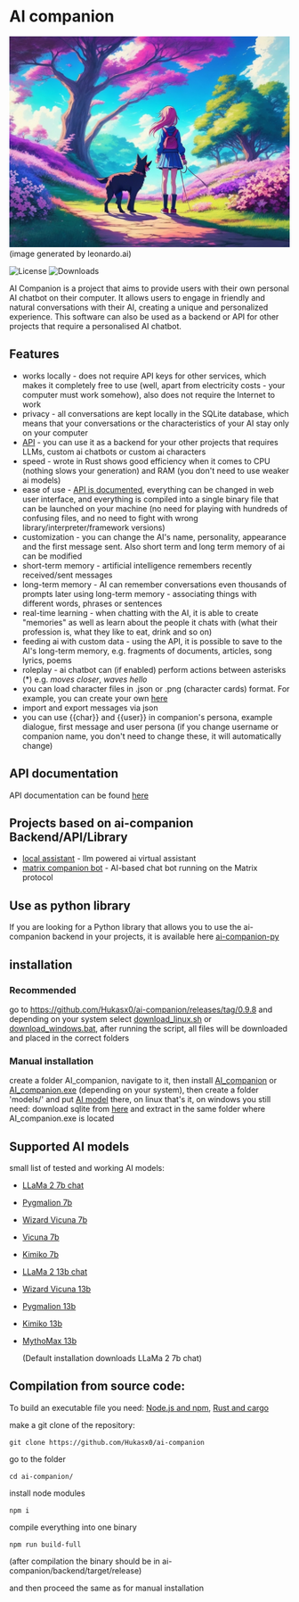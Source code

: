 # AI companion
![logo](https://raw.githubusercontent.com/Hukasx0/ai-companion/main/public/ai_companion_logo.jpg)
(image generated by leonardo.ai)

![License](https://img.shields.io/github/license/Hukasx0/ai-companion)
![Downloads](https://img.shields.io/github/downloads/Hukasx0/ai-companion/total)


AI Companion is a project that aims to provide users with their own personal AI chatbot on their computer. It allows users to engage in friendly and natural conversations with their AI, creating a unique and personalized experience.
This software can also be used as a backend or API for other projects that require a personalised AI chatbot.

## Features
- works locally - does not require API keys for other services, which makes it completely free to use (well, apart from electricity costs - your computer must work somehow), also does not require the Internet to work
- privacy - all conversations are kept locally in the SQLite database, which means that your conversations or the characteristics of your AI stay only on your computer
- [API](https://github.com/Hukasx0/ai-companion/blob/main/docs/api_docs.md) - you can use it as a backend for your other projects that requires LLMs, custom ai chatbots or custom ai characters
- speed - wrote in Rust shows good efficiency when it comes to CPU (nothing slows your generation) and RAM (you don't need to use weaker ai models)
- ease of use - [API is documented](https://github.com/Hukasx0/ai-companion/blob/main/docs/api_docs.md), everything can be changed in web user interface, and everything is compiled into a single binary file that can be launched on your machine (no need for playing with hundreds of confusing
files, and no need to fight with wrong library/interpreter/framework versions)
- customization - you can change the AI's name, personality, appearance and the first message sent. Also short term and long term memory of ai can be modified
- short-term memory - artificial intelligence remembers recently received/sent messages
- long-term memory - AI can remember conversations even thousands of prompts later using long-term memory - associating things with different words, phrases or sentences
- real-time learning - when chatting with the AI, it is able to create "memories" as well as learn about the people it chats with (what their profession is, what they like to eat, drink and so on)
- feeding ai with custom data - using the API, it is possible to save to the AI's long-term memory, e.g. fragments of documents, articles, song lyrics, poems
- roleplay - ai chatbot can (if enabled) perform actions between asterisks (*) e.g. *moves closer*, *waves hello*
- you can load character files in .json or .png (character cards) format. For example, you can create your own [here](https://zoltanai.github.io/character-editor/)
- import and export messages via json
- you can use {{char}} and {{user}} in companion's persona, example dialogue, first message and user persona (if you change username or companion name, you don't need to change these, it will automatically change)

## API documentation
API documentation can be found [here](https://github.com/Hukasx0/ai-companion/blob/main/docs/api_docs.md)

## Projects based on ai-companion Backend/API/Library
- [local assistant](https://github.com/Hukasx0/local-assistant) - llm powered ai virtual assistant
- [matrix companion bot](https://github.com/Hukasx0/matrix-companion-bot) - AI-based chat bot running on the Matrix protocol 

## Use as python library
If you are looking for a Python library that allows you to use the ai-companion backend in your projects, it is available here [ai-companion-py](https://github.com/Hukasx0/ai-companion-py)

## installation

### Recommended
go to https://github.com/Hukasx0/ai-companion/releases/tag/0.9.8
and depending on your system select [download_linux.sh](https://github.com/Hukasx0/ai-companion/releases/download/0.9.8/download_linux.sh) or [download_windows.bat](https://github.com/Hukasx0/ai-companion/releases/download/0.9.8/download_windows.bat), after running the script, all files will be downloaded and placed in the correct folders

### Manual installation
create a folder AI_companion, navigate to it, then install [AI_companion](https://github.com/Hukasx0/ai-companion/releases/download/0.9.8/ai_companion) or [AI_companion.exe](https://github.com/Hukasx0/ai-companion/releases/download/0.9.8/ai_companion.exe) (depending on your system), then create a folder 'models/' and put [AI model](#supported-ai-models) there,
on linux that's it, on windows you still need:
download sqlite from [here](https://www.sqlite.org/2023/sqlite-dll-win64-x64-3420000.zip)
and extract in the same folder where AI_companion.exe is located

## Supported AI models
small list of tested and working AI models:
- [LLaMa 2 7b chat](https://huggingface.co/TheBloke/Llama-2-7B-Chat-GGML)
- [Pygmalion 7b](https://huggingface.co/TheBloke/Pygmalion-7B-SuperHOT-8K-GGML)
- [Wizard Vicuna 7b](https://huggingface.co/TheBloke/Wizard-Vicuna-7B-Uncensored-GGML)
- [Vicuna 7b](https://huggingface.co/TheBloke/vicuna-7B-v1.3-GGML)
- [Kimiko 7b](https://huggingface.co/TheBloke/Kimiko-7B-GGML)
- [LLaMa 2 13b chat](https://huggingface.co/TheBloke/Llama-2-13B-chat-GGML)
- [Wizard Vicuna 13b](https://huggingface.co/TheBloke/Wizard-Vicuna-13B-Uncensored-SuperHOT-8K-GGML)
- [Pygmalion 13b](https://huggingface.co/TheBloke/Pygmalion-13B-SuperHOT-8K-GGML)
- [Kimiko 13b](https://huggingface.co/TheBloke/Kimiko-13B-GGML)
- [MythoMax 13b](https://huggingface.co/TheBloke/MythoMax-L2-13B-GGML)

  (Default installation downloads LLaMa 2 7b chat)

## Compilation from source code:
To build an executable file you need: [Node.js and npm](https://nodejs.org/), [Rust and cargo](https://www.rust-lang.org/)

make a git clone of the repository:
```
git clone https://github.com/Hukasx0/ai-companion
```
go to the folder
```
cd ai-companion/
```
install node modules
```
npm i
```
compile everything into one binary
```
npm run build-full
```
(after compilation the binary should be in ai-companion/backend/target/release)

and then proceed the same as for manual installation

